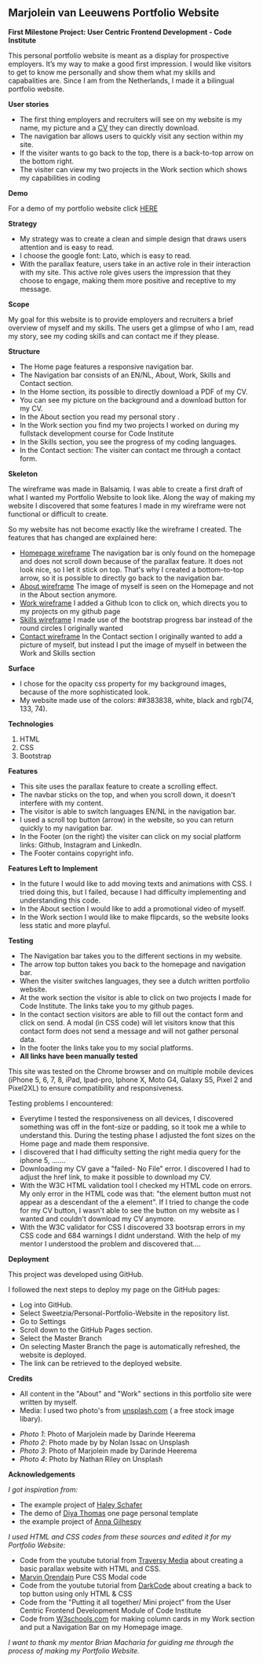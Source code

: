 
Marjolein van Leeuwens Portfolio Website
---------------------------------------
**First Milestone Project: User Centric Frontend Development - Code Institute**

This personal portfolio website is meant as a display for prospective employers. 
It’s my way to make a good first impression.
I would like visitors to get to know me personally and show them what my skills and capabalities are. 
Since I am from the Netherlands, I made it a bilingual portfolio website. 

**User stories**

* The first thing employers and recruiters will see on my website is my name, my picture and a [CV][CV] they can directly download.
* The navigation bar allows users to quickly visit any section within my site.
* If the visiter wants to go back to the top, there is a back-to-top arrow on the bottom right.
* The visiter can view my two projects in the Work section which shows my capabilities in coding

**Demo**

For a demo of my portfolio website click [HERE][1]

**Strategy**

* My strategy was to create a clean and simple design that draws users attention and is easy to read.
* I choose the google font: Lato, which is easy to read.
* With the parallax feature, users take in an active role in their interaction with my site. 
This active role gives users the impression that they choose to engage, making them more positive and receptive to my message.

**Scope**

My goal for this website is to provide employers and recruiters a brief overview of myself and my skills. 
The users get a glimpse of who I am, read my story, see my coding skills and can contact me if they please.

**Structure**

* The Home page features a responsive navigation bar. 
* The Navigation bar consists of an EN/NL, About, Work, Skills and Contact section.
* In the Home section, its possible to directly download a PDF of my CV.
* You can see my picture on the background and a download button for my CV.
* In the About section you read my personal story .
* In the Work section you find my two projects I worked on during my fullstack development course for Code Institute
* In the Skills section, you see the progress of my coding languages.
* In the Contact section: The visiter can contact me through a contact form.


**Skeleton** 

The wireframe was made in Balsamiq. I was able to create a first draft of what I wanted my Portfolio Website to look like.
Along the way of making my website I discovered that some features I made in my wireframe were not functional or difficult to create.

So my website has not become exactly like the wireframe I created.
The features that has changed are explained here:

* [Homepage wireframe][1a] The navigation bar is only found on the homepage and does not scroll down because of the parallax feature. It does not look nice, so I let it stick on top. 
That's why I created a bottom-to-top arrow, so it is possible to directly go back to the navigation bar.
* [About wireframe][1b] The image of myself is seen on the Homepage and not in the About section anymore.
* [Work wireframe][1c] I added a Github Icon to click on, which directs you to my projects on my github page
* [Skills wireframe][1d] I made use of the bootstrap progress bar instead of the round circles I originally wanted
* [Contact wireframe][1e] In the Contact section I originally wanted to add a picture of myself, but instead I put the image of myself in between the Work and Skills section

**Surface**

* I chose for the opacity css property for my background images, because of the more sophisticated look. 
* My website made use of the colors: ##383838, white, black and rgb(74, 133, 74).

**Technologies**

1. HTML
2. CSS
3. Bootstrap

**Features**

* This site uses the parallax feature to create a scrolling effect. 
* The navbar sticks on the top, and when you scroll down, it doesn't interfere with my content.
* The visitor is able to switch languages EN/NL in the navigation bar.
* I used a scroll top button (arrow) in the website, so you can return quickly to my navigation bar.
* In the Footer (on the right) the visiter can click on my social platform links: Github, Instagram and LinkedIn.
* The Footer contains copyright info.

**Features Left to Implement**

* In the future I would like to add moving texts and animations with CSS. I tried doing this, but I failed, because I had difficulty implementing and understanding this code. 
* In the About section I would like to add a promotional video of myself.
* In the Work section I would like to make flipcards, so the website looks less static and more playful.

**Testing**

- The Navigation bar takes you to the different sections in my website. 
- The arrow top button takes you back to the homepage and navigation bar. 
- When the visiter switches languages, they see a dutch written portfolio website. 
- At the work section the visitor is able to click on two projects I made for Code Institute. 
The links take you to my github pages.
- In the contact section visitors are able to fill out the contact form and click on send. 
A modal (in CSS code) will let visitors know that this contact form does not send a message and will not gather personal data.
- In the footer the links take you to my social platforms.
- **All links have been manually tested**

This site was tested on the Chrome browser and on multiple mobile devices (iPhone 5, 6, 7, 8, iPad, Ipad-pro, Iphone X, Moto G4, Galaxy S5, Pixel 2 and Pixel2XL) to ensure compatibility and responsiveness. 

Testing problems I encountered:
* Everytime I tested the responsiveness on all devices, I discovered something was off in the font-size or padding, so it took me a while to understand this. 
During the testing phase I adjusted the font sizes on the Home page and made them responsive.
* I discovered that I had difficulty setting the right media query for the iphone 5, .......
* Downloading my CV gave a "failed- No File" error. I discovered I had to adjust the href link, to make it possible to download my CV.
* With the W3C HTML validation tool I checked my HTML code on errors. My only error in the HTML code was that: "the element button must not appear as a descendant of the a element". 
If I tried to change the code for my CV button, I wasn't able to see the button on my website as I wanted and couldn't download my CV anymore.
* With the W3C validator for CSS I discovered 33 bootsrap errors in my CSS code and 684 warnings I didnt understand. With the help of my mentor I understood the problem and discovered that....

**Deployment**

This project was developed using GitHub.

I followed the next steps to deploy my page on the GitHub pages:

* Log into GitHub.
* Select Sweetzia/Personal-Portfolio-Website in the repository list.
* Go to Settings
* Scroll down to the GitHub Pages section.
* Select the Master Branch
* On selecting Master Branch the page is automatically refreshed, the website is deployed.
* The link can be retrieved to the deployed website.

**Credits**

* All content in the "About" and "Work" sections in this portfolio site were written by myself.
* Media: I used two photo's from [unsplash.com][4] ( a free stock image libary).

- *Photo 1*: Photo of Marjolein made by Darinde Heerema
- *Photo 2*: Photo made by by Nolan Issac on Unsplash
- *Photo 3*: Photo of Marjolein made by Darinde Heerema
- *Photo 4*: Photo by Nathan Riley on Unsplash

**Acknowledgements**

*I got inspiration from:*
* The example project of [Haley Schafer][5]
* The demo of [Diya Thomas][7] one page personal template
* the example project of [Anna Gilhespy][9]

*I used HTML and CSS codes from these sources and edited it for my Portfolio Website:*
* Code from the youtube tutorial from [Traversy Media][5a] about creating a basic parallax website with HTML and CSS. 
* [Marvin Orendain][6] Pure CSS Modal code
* Code from the youtube tutorial from [DarkCode][8] about creating a back to top button using only HTML & CSS
* Code from the "Putting it all together/ Mini project" from the User Centric Frontend Development Module of Code Institute
* Code from [W3schools.com][3] for making column cards in my Work section and put a Navigation Bar on my Homepage image.

*I want to thank my mentor Brian Macharia for guiding me through the process of making my Portfolio Website.*



[1]: <https://sweetzia.github.io/Personal-Portfolio-Website/>
[CV]: <https://e9b8f684-5d41-46fc-b300-affb381be327.ws-eu01.gitpod.io/files/download/?id=7e3df4bc-2183-43c8-9364-911ec6e93c45>

[1a]: <https://github.com/Sweetzia/Personal-portfolio-website/blob/31421d60a047e4eef5cb25aebdeefed2674e2e13/wireframes/Home.png>
[1b]: <https://github.com/Sweetzia/Personal-portfolio-website/blob/31421d60a047e4eef5cb25aebdeefed2674e2e13/wireframes/About.png>
[1c]: <https://github.com/Sweetzia/Personal-portfolio-website/blob/31421d60a047e4eef5cb25aebdeefed2674e2e13/wireframes/Work.png>
[1d]: <https://github.com/Sweetzia/Personal-portfolio-website/blob/31421d60a047e4eef5cb25aebdeefed2674e2e13/wireframes/Skills.png>
[1e]: <https://github.com/Sweetzia/Personal-portfolio-website/blob/31421d60a047e4eef5cb25aebdeefed2674e2e13/wireframes/Contact.png>

[3]: <https://w3schools.com>
[4]: <https://unsplash.com/>
[5]: <https://www.haleyschafer.com/>
[5a]: <https://www.youtube.com/watch?v=JttTcnidSdQ&t=4s>
[6]: <https://codepen.io/marv117/pen/WvZdGV/>
[7]: <https://www.beingeorge.com/diya/>
[8]: <https://www.youtube.com/watch?v=Vef9bxTilCU>
[9]: <https://ajgreaves.github.io/portrait-artist/>
